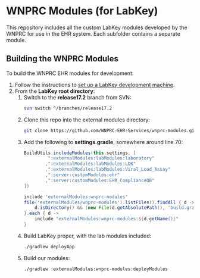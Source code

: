 # WNPRC Modules (for LabKey)

This repository includes all the custom LabKey modules developed by the WNPRC for use in the EHR system. Each subfolder contains a separate module.

## Building the WNPRC Modules

To build the WNPRC EHR modules for development:

  1. Follow the instructions to [set up a LabKey development machine](https://labkey.org/Documentation/wiki-page.view?name=devMachine).
  1. From the **LabKey root directory**:
      1. Switch to the **release17.2** branch from SVN:
          ```bash
          svn switch ^/branches/release17.2
          ```
      1. Clone this repo into the external modules directory:
          ```bash
          git clone https://github.com/WNPRC-EHR-Services/wnprc-modules.git externalModules/wnprc-modules
          ```
      1. Add the following to **settings.gradle**, somewhere around line 70:
          ```gradle
          BuildUtils.includeModules(this.settings, [
                   ":externalModules:labModules:laboratory"
                  ,":externalModules:labModules:LDK"
                  ,":externalModules:labModules:Viral_Load_Assay"
                  ,":server:customModules:ehr"
                  ,":server:customModules:EHR_ComplianceDB"
          ])
          
          include 'externalModules:wnprc-modules'
          file('externalModules/wnprc-modules').listFiles().findAll { d ->
              d.isDirectory() && (new File(d.getAbsolutePath(), 'build.gradle')).exists()
          }.each { d ->
              include "externalModules:wnprc-modules:${d.getName()}"
          }
          ```
      1. Build LabKey proper, with the lab modules included:
          ```bash
          ./gradlew deployApp
          ```
      1. Build our modules:
          ```bash
          ./gradlew :externalModules:wnprc-modules:deployModules
          ```
